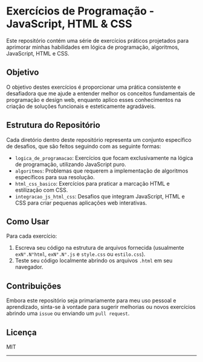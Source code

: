 # Exercícios de Programação - JavaScript, HTML & CSS

Este repositório contém uma série de exercícios práticos projetados para aprimorar minhas habilidades em lógica de programação, algoritmos, JavaScript, HTML e CSS.

## Objetivo

O objetivo destes exercícios é proporcionar uma prática consistente e desafiadora que me ajude a entender melhor os conceitos fundamentais de programação e design web, enquanto aplico esses conhecimentos na criação de soluções funcionais e esteticamente agradáveis.

## Estrutura do Repositório

Cada diretório dentro deste repositório representa um conjunto específico de desafios, que são feitos seguindo com as seguinte formas:

- `logica_de_programacao`: Exercícios que focam exclusivamente na lógica de programação, utilizando JavaScript puro.
- `algoritmos`: Problemas que requerem a implementação de algoritmos específicos para sua resolução.
- `html_css_basico`: Exercícios para praticar a marcação HTML e estilização com CSS.
- `integracao_js_html_css`: Desafios que integram JavaScript, HTML e CSS para criar pequenas aplicações web interativas.

## Como Usar

Para cada exercício:
1. Escreva seu código na estrutura de arquivos fornecida (usualmente `exN°.N°html`, `exN°.N°.js` e `style.css` ou `estilo.css`).
2. Teste seu código localmente abrindo os arquivos `.html` em seu navegador.


## Contribuições

Embora este repositório seja primariamente para meu uso pessoal e aprendizado, sinta-se à vontade para sugerir melhorias ou novos exercícios abrindo uma `issue` ou enviando um `pull request`.

## Licença

MIT

---

